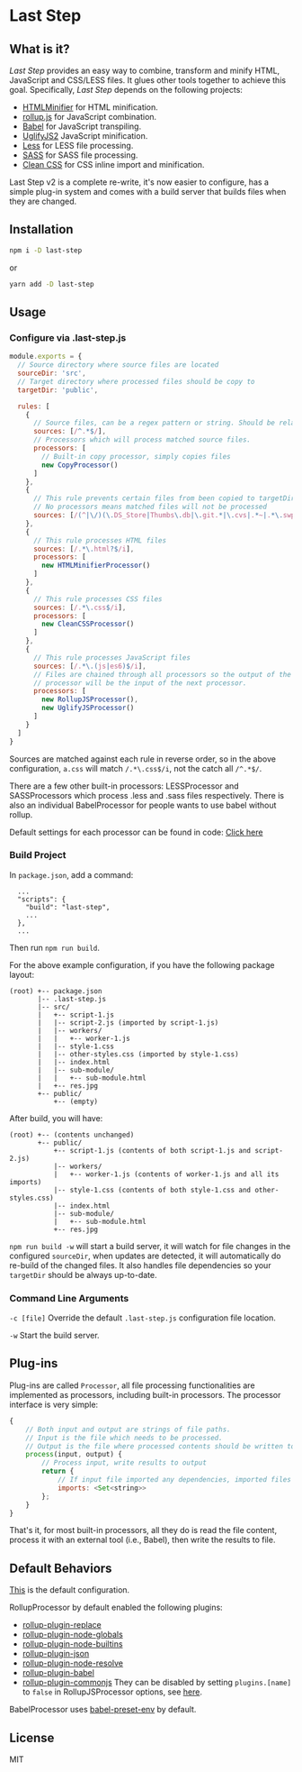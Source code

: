 # Last Step

## What is it?

*Last Step* provides an easy way to combine, transform and minify HTML, JavaScript and CSS/LESS files. It glues other tools together to achieve this goal. Specifically, *Last Step* depends on the following projects:

* [HTMLMinifier](https://github.com/kangax/html-minifier) for HTML minification.
* [rollup.js](https://rollupjs.org/) for JavaScript combination.
* [Babel](https://babeljs.io/) for JavaScript transpiling.
* [UglifyJS2](https://github.com/mishoo/UglifyJS2) JavaScript minification.
* [Less](https://github.com/less/less.js) for LESS file processing.
* [SASS](https://github.com/sass/node-sass) for SASS file processing.
* [Clean CSS](https://github.com/jakubpawlowicz/clean-css) for CSS inline import and minification.

Last Step v2 is a complete re-write, it's now easier to configure, has a simple plug-in system and comes with a build server that builds files when they are changed.

## Installation

```bash
npm i -D last-step
```
or
```bash
yarn add -D last-step
```

## Usage

### Configure via .last-step.js

```javascript
module.exports = {
  // Source directory where source files are located
  sourceDir: 'src',
  // Target directory where processed files should be copy to
  targetDir: 'public',

  rules: [
    {
      // Source files, can be a regex pattern or string. Should be relative path in sourceDir
      sources: [/^.*$/],
      // Processors which will process matched source files.
      processors: [
        // Built-in copy processor, simply copies files
        new CopyProcessor()
      ]
    },
    {
      // This rule prevents certain files from been copied to targetDir
      // No processors means matched files will not be processed
      sources: [/(^|\/)(\.DS_Store|Thumbs\.db|\.git.*|\.cvs|.*~|.*\.swp)$/],
    },
    {
      // This rule processes HTML files
      sources: [/.*\.html?$/i],
      processors: [
        new HTMLMinifierProcessor()
      ]
    },
    {
      // This rule processes CSS files
      sources: [/.*\.css$/i],
      processors: [
        new CleanCSSProcessor()
      ]
    },
    {
      // This rule processes JavaScript files
      sources: [/.*\.(js|es6)$/i],
      // Files are chained through all processors so the output of the previous
      // processor will be the input of the next processor.
      processors: [
        new RollupJSProcessor(),
        new UglifyJSProcessor()
      ]
    }
  ]
}
```

Sources are matched against each rule in reverse order, so in the above configuration, `a.css` will match `/.*\.css$/i`, not the catch all `/^.*$/`.

There are a few other built-in processors: LESSProcessor and SASSProcessors which process .less and .sass files respectively. There is also an individual BabelProcessor for people wants to use babel without rollup.

Default settings for each processor can be found in code: [Click here](src/processors)

### Build Project

In `package.json`, add a command:

```
  ...
  "scripts": {
    "build": "last-step",
    ...
  },
  ...
```

Then run `npm run build`.

For the above example configuration, if you have the following package layout:

```
(root) +-- package.json
       |-- .last-step.js
       |-- src/
       |   +-- script-1.js
       |   |-- script-2.js (imported by script-1.js)
       |   |-- workers/
       |   |   +-- worker-1.js
       |   |-- style-1.css
       |   |-- other-styles.css (imported by style-1.css)
       |   |-- index.html
       |   |-- sub-module/
       |   |   +-- sub-module.html
       |   +-- res.jpg
       +-- public/
           +-- (empty)
```

After build, you will have:

```
(root) +-- (contents unchanged)
       +-- public/
           +-- script-1.js (contents of both script-1.js and script-2.js)
           |-- workers/
           |   +-- worker-1.js (contents of worker-1.js and all its imports)
           |-- style-1.css (contents of both style-1.css and other-styles.css)
           |-- index.html
           |-- sub-module/
           |   +-- sub-module.html
           +-- res.jpg

```

`npm run build -w` will start a build server, it will watch for file changes in the configured `sourceDir`, when updates are detected, it will automatically do re-build of the changed files. It also handles file dependencies so your `targetDir` should be always up-to-date.

### Command Line Arguments

`-c [file]` Override the default `.last-step.js` configuration file location.

`-w` Start the build server.

## Plug-ins

Plug-ins are called `Processor`, all file processing functionalities are implemented as processors, including built-in processors. The processor interface is very simple:

```javascript
{
    // Both input and output are strings of file paths.
    // Input is the file which needs to be processed.
    // Output is the file where processed contents should be written to.
    process(input, output) {
        // Process input, write results to output
        return {
            // If input file imported any dependencies, imported files should be returned.
            imports: <Set<string>>
        };
    }
}
```

That's it, for most built-in processors, all they do is read the file content, process it with an external tool (i.e., Babel), then write the results to file.

## Default Behaviors

[This](src/defaults.ts) is the default configuration.

RollupProcessor by default enabled the following plugins:
* [rollup-plugin-replace](https://github.com/rollup/rollup-plugin-replace)
* [rollup-plugin-node-globals](https://github.com/calvinmetcalf/rollup-plugin-node-globals)
* [rollup-plugin-node-builtins](https://github.com/nolanlawson/rollup-pulgin-node-builtins)
* [rollup-plugin-json](https://github.com/rollup/rollup-plugin-json)
* [rollup-plugin-node-resolve](https://github.com/rollup/rollup-plugin-node-resolve)
* [rollup-plugin-babel](https://github.com/rollup/rollup-plugin-babel)
* [rollup-plugin-commonjs](https://github.com/rollup/rollup-plugin-commonjs)
They can be disabled by setting `plugins.[name]` to `false` in RollupJSProcessor options, see [here](src/processors/rollupjs.ts).

BabelProcessor uses [babel-preset-env](https://github.com/babel/babel-preset-env) by default.

## License

MIT
